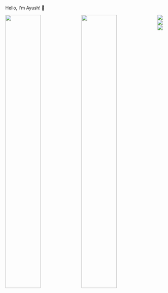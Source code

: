 Hello, I'm Ayush! :vulcan_salute:


<img align="left" width = "47%" src="https://github-readme-stats.vercel.app/api?username=AyushBurman&show_icons=true&theme=radical"/>
<img align="left" width = "47%" src="https://github-readme-stats.vercel.app/api/top-langs/?username=AyushBurman&layout=compact"/>

<img align="left" src="https://img.shields.io/badge/-Hackerrank-2EC866?style=for-the-badge&logo=HackerRank&logoColor=white"/>
<img align="left" src="https://img.shields.io/badge/CodeChef-%23964B00.svg?style=for-the-badge&logo=CodeChef&logoColor=white"/>
<img align="left" src="https://img.shields.io/badge/c-%2300599C.svg?style=for-the-badge&logo=c&logoColor=white"/>



